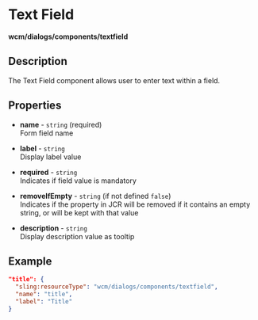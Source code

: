 # Text Field

**wcm/dialogs/components/textfield**

## Description

The Text Field component allows user to enter text within a field.

## Properties

- **name** -  `string` (required)  
    Form field name

- **label** - `string`  
    Display label value

- **required** - `string`  
    Indicates if field value is mandatory

- **removeIfEmpty** - `string` (if not defined `false`)  
    Indicates if the property in JCR will be removed if it contains an empty string, or will be kept with that value

- **description** - `string`  
    Display description value as tooltip

## Example

```json
"title": {
  "sling:resourceType": "wcm/dialogs/components/textfield",
  "name": "title",
  "label": "Title"
}
```
